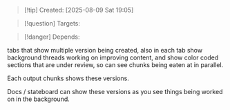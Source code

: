 
>[!tip] Created: [2025-08-09 Sat 19:05]

>[!question] Targets: 

>[!danger] Depends: 

tabs that show multiple version being created, also in each tab show background threads working on improving content, and show color coded sections that are under review, so can see chunks being eaten at in parallel.

Each output chunks shows these versions.

Docs / stateboard can show these versions as you see things being worked on in the background.